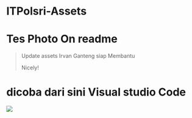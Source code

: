 # ITPolsri-Assets


# Tes Photo On readme

> Update assets
> Irvan Ganteng siap Membantu
>
>
> Nicely!

# dicoba dari sini Visual studio Code

![](https://www.refnaldy.itpolsri.org/assets/photo/irvan-minum.jpg)
